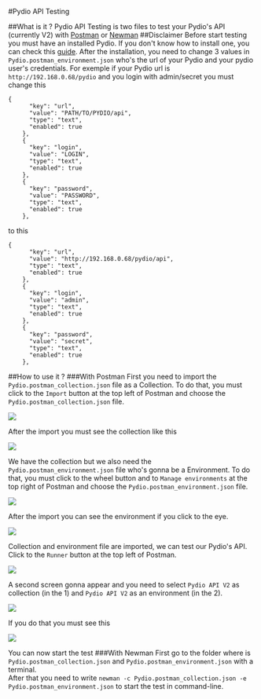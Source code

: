 #Pydio API Testing

##What is it ?
Pydio API Testing is two files to test your Pydio's API (currently V2) with [Postman](https://www.getpostman.com/) or [Newman](https://www.npmjs.com/package/newman)
##Disclaimer
Before start testing you must have an installed Pydio. If you don't know how to install one, you can check this [guide](https://pydio.com/en/docs/v6/install-pydio).
After the installation, you need to change 3 values in `Pydio.postman_environment.json` who's the url of your Pydio and your pydio user's credentials.
For exemple if your Pydio url is `http://192.168.0.68/pydio` and you login with admin/secret you must change this
```
{
      "key": "url",
      "value": "PATH/TO/PYDIO/api",
      "type": "text",
      "enabled": true
    },
    {
      "key": "login",
      "value": "LOGIN",
      "type": "text",
      "enabled": true
    },
    {
      "key": "password",
      "value": "PASSWORD",
      "type": "text",
      "enabled": true
    },
```
to this
```
{
      "key": "url",
      "value": "http://192.168.0.68/pydio/api",
      "type": "text",
      "enabled": true
    },
    {
      "key": "login",
      "value": "admin",
      "type": "text",
      "enabled": true
    },
    {
      "key": "password",
      "value": "secret",
      "type": "text",
      "enabled": true
    },
```
##How to use it ?
###With Postman
First you need to import the `Pydio.postman_collection.json` file as a Collection.
To do that, you must click to the `Import` button at the top left of Postman and choose the `Pydio.postman_collection.json` file.  

![](img/importCollection.png)  

After the import you must see the collection like this  

![](img/collection.png)  

We have the collection but we also need the `Pydio.postman_environment.json` file who's gonna be a Environment.
To do that, you must click to the wheel button and to `Manage environments` at the top right of Postman and choose the `Pydio.postman_environment.json` file.  

![](img/importEnvironment.png)  

After the import you can see the environment if you click to the eye.  

![](img/environment.png)  

Collection and environment file are imported, we can test our Pydio's API. Click to the `Runner` button at the top left of Postman.  

![](img/runner.png)  

A second screen gonna appear and you need to select `Pydio API V2` as collection (in the 1) and `Pydio API V2` as an environment (in the 2).  

![](img/runnerBefore.png)  

If you do that you must see this  

![](img/runnerAfter.png)  

You can now start the test
###With Newman
First go to the folder where is `Pydio.postman_collection.json` and `Pydio.postman_environment.json` with a terminal.  
After that you need to write `newman -c Pydio.postman_collection.json -e Pydio.postman_environment.json` to start the test in command-line.